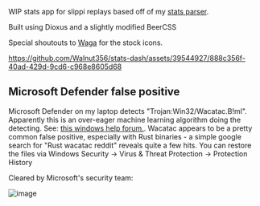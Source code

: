 WIP stats app for slippi replays based off of my [stats parser](https://github.com/Walnut356/SlpProcess).

Built using Dioxus and a slightly modified BeerCSS

Special shoutouts to [Waga](https://ssbmtextures.com/other-mod-types/modernized-stock-icons/) for the stock icons.

https://github.com/Walnut356/stats-dash/assets/39544927/888c356f-40ad-429d-9cd6-c968e8605d68

Microsoft Defender false positive
---

Microsoft Defender on my laptop detects "Trojan:Win32/Wacatac.B!ml". Apparently this is an over-eager machine learning algorithm doing the detecting. See: [this windows help forum.](https://answers.microsoft.com/en-us/windows/forum/all/overly-eager-heuristics-for-trojanwin32wacatacbml/6f2a72f3-3978-48ac-9fb7-fbe82c686ae3). Wacatac appears to be a pretty common false positive, especially with Rust binaries - a simple google search for "Rust wacatac reddit" reveals quite a few hits. You can restore the files via Windows Security -> Virus & Threat Protection -> Protection History

Cleared by Microsoft's security team:

![image](https://github.com/Walnut356/stats-dash/assets/39544927/e0f987f9-c3fc-4122-92d5-8b8cfe816692)

